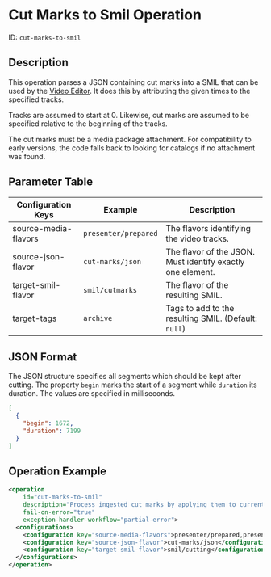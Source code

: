 Cut Marks to Smil Operation
===========================

ID: `cut-marks-to-smil`

Description
-----------

This operation parses a JSON containing cut marks into a SMIL that can be used by the [Video Editor](editor-woh.md).
It does this by attributing the given times to the specified tracks.

Tracks are assumed to start at 0.
Likewise, cut marks are assumed to be specified relative to the beginning of the tracks.

The cut marks must be a media package attachment.
For compatibility to early versions, the code falls back to looking for catalogs if no attachment was found.


Parameter Table
---------------

|Configuration Keys    |Example              |Description                                                    |
|----------------------|---------------------|---------------------------------------------------------------|
|source-media-flavors  |`presenter/prepared` |The flavors identifying the video tracks.                      |
|source-json-flavor    |`cut-marks/json`     |The flavor of the JSON. Must identify exactly one element.     |
|target-smil-flavor    |`smil/cutmarks`      |The flavor of the resulting SMIL.                              |
|target-tags           |`archive`            |Tags to add to the resulting SMIL. (Default: `null`)           |


JSON Format
-----------

The JSON structure specifies all segments which should be kept after cutting.
The property `begin` marks the start of a segment while `duration` its duration.
The values are specified in milliseconds.

```json
[
  {
    "begin": 1672,
    "duration": 7199
  }
]
```

Operation Example
-----------------

```xml
<operation
    id="cut-marks-to-smil"
    description="Process ingested cut marks by applying them to current tracks"
    fail-on-error="true"
    exception-handler-workflow="partial-error">
  <configurations>
    <configuration key="source-media-flavors">presenter/prepared,presentation/prepared</configuration>
    <configuration key="source-json-flavor">cut-marks/json</configuration>
    <configuration key="target-smil-flavor">smil/cutting</configuration>
  </configurations>
</operation>
```

